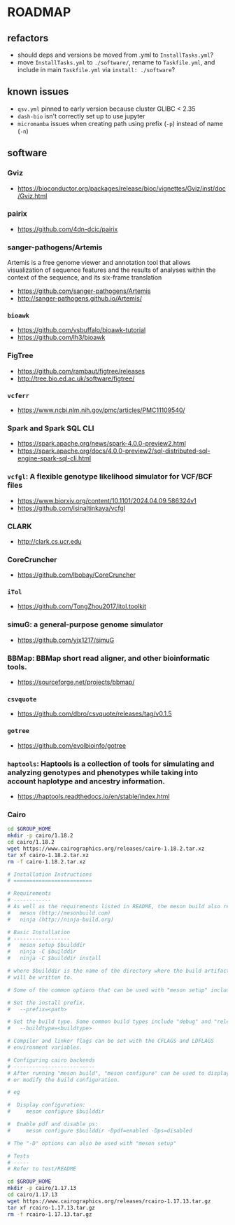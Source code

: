 # ROADMAP

## refactors

- should deps and versions be moved from <SOFTWARE>.yml to `InstallTasks.yml`?
- move `InstallTasks.yml` to `./software/`, rename to `Taskfile.yml`, and include in main `Taskfile.yml` via `install: ./software`?

## known issues

- `qsv.yml` pinned to early version because cluster GLIBC < 2.35
- `dash-bio` isn't correctly set up to use jupyter
- `micromamba` issues when creating path using prefix (`-p`) instead of name (`-n`)

## software

### Gviz

- https://bioconductor.org/packages/release/bioc/vignettes/Gviz/inst/doc/Gviz.html

### pairix

- https://github.com/4dn-dcic/pairix

### sanger-pathogens/Artemis

Artemis is a free genome viewer and annotation tool that allows visualization of sequence features and the results of analyses within the context of the sequence, and its six-frame translation

- https://github.com/sanger-pathogens/Artemis
- http://sanger-pathogens.github.io/Artemis/

### `bioawk`

- https://github.com/vsbuffalo/bioawk-tutorial
- https://github.com/lh3/bioawk

### FigTree

- https://github.com/rambaut/figtree/releases
- http://tree.bio.ed.ac.uk/software/figtree/

### `vcferr`

- https://www.ncbi.nlm.nih.gov/pmc/articles/PMC11109540/

### Spark and Spark SQL CLI

- https://spark.apache.org/news/spark-4.0.0-preview2.html
- https://spark.apache.org/docs/4.0.0-preview2/sql-distributed-sql-engine-spark-sql-cli.html

### `vcfgl`: A flexible genotype likelihood simulator for VCF/BCF files

- https://www.biorxiv.org/content/10.1101/2024.04.09.586324v1
- https://github.com/isinaltinkaya/vcfgl

### CLARK

- http://clark.cs.ucr.edu

### CoreCruncher

- https://github.com/lbobay/CoreCruncher

### `iTol`

- https://github.com/TongZhou2017/itol.toolkit

### simuG: a general-purpose genome simulator

- https://github.com/yjx1217/simuG

### BBMap: BBMap short read aligner, and other bioinformatic tools.

- https://sourceforge.net/projects/bbmap/

### `csvquote`

- https://github.com/dbro/csvquote/releases/tag/v0.1.5

### `gotree`

- https://github.com/evolbioinfo/gotree

### `haptools`: Haptools is a collection of tools for simulating and analyzing genotypes and phenotypes while taking into account haplotype and ancestry information.

- https://haptools.readthedocs.io/en/stable/index.html

### Cairo

```bash
cd $GROUP_HOME
mkdir -p cairo/1.18.2
cd cairo/1.18.2
wget https://www.cairographics.org/releases/cairo-1.18.2.tar.xz
tar xf cairo-1.18.2.tar.xz
rm -f cairo-1.18.2.tar.xz

# Installation Instructions
# =========================

# Requirements
# ------------
# As well as the requirements listed in README, the meson build also requires:
#   meson (http://mesonbuild.com)
#   ninja (http://ninja-build.org)

# Basic Installation
# ------------------
#   meson setup $builddir
#   ninja -C $builddir
#   ninja -C $builddir install

# where $builddir is the name of the directory where the build artifacts
# will be written to.

# Some of the common options that can be used with "meson setup" include:

# Set the install prefix.
#   --prefix=<path>

# Set the build type. Some common build types include "debug" and "release"
#   --buildtype=<buildtype>

# Compiler and linker flags can be set with the CFLAGS and LDFLAGS
# environment variables.

# Configuring cairo backends
# --------------------------
# After running "meson build", "meson configure" can be used to display
# or modify the build configuration.

# eg

#  Display configuration:
#     meson configure $builddir

#  Enable pdf and disable ps:
#     meson configure $builddir -Dpdf=enabled -Dps=disabled

# The "-D" options can also be used with "meson setup"

# Tests
# -----
# Refer to test/README
```

```bash
cd $GROUP_HOME
mkdir -p cairo/1.17.13
cd cairo/1.17.13
wget https://www.cairographics.org/releases/rcairo-1.17.13.tar.gz
tar xf rcairo-1.17.13.tar.gz
rm -f rcairo-1.17.13.tar.gz
```
